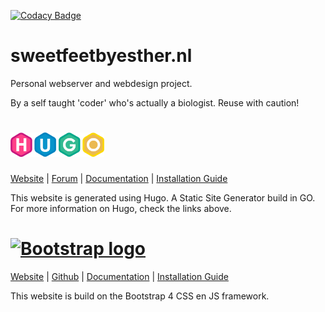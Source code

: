 [![Codacy Badge](https://api.codacy.com/project/badge/Grade/d948453a784e4a858985133051a714c0)](https://www.codacy.com/app/joeyjoel95/sweetfeetbyesther.nl?utm_source=github.com&amp;utm_medium=referral&amp;utm_content=BioGeekJoey/sweetfeetbyesther.nl&amp;utm_campaign=Badge_Grade) 

# sweetfeetbyesther.nl  

Personal webserver and webdesign project.

By a self taught 'coder' who's actually a biologist. Reuse with caution!

# <a href="https://gohugo.io/"><img src="https://raw.githubusercontent.com/gohugoio/gohugoioTheme/master/static/images/hugo-logo-wide.svg?sanitize=true" alt="Hugo" width="150"></a>
[Website](https://gohugo.io) |
[Forum](https://discourse.gohugo.io) |
[Documentation](https://gohugo.io/getting-started/) |
[Installation Guide](https://gohugo.io/getting-started/installing/) 

This website is generated using Hugo. A Static Site Generator build in GO. For more information on Hugo, check the links above.

# <a href="https://getbootstrap.com/"><img src="https://getbootstrap.com/docs/4.3/assets/brand/bootstrap-solid.svg" alt="Bootstrap logo" width="40" height="40"></a>
[Website](https://getbootstrap.com) |
[Github](https://github.com/twbs/bootstrap) |
[Documentation](https://getbootstrap.com/docs/4.3/getting-started/introduction/) |
[Installation Guide](https://getbootstrap.com/docs/4.3/getting-started/download/) 

This website is build on the Bootstrap 4 CSS en JS framework.
